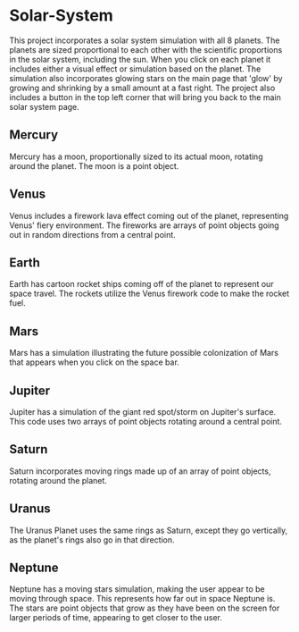 # Solar-System
This project incorporates a solar system simulation with all 8 planets. The planets are sized proportional to each other with the scientific proportions in the solar system, including the sun. When you click on each planet it includes either a visual effect or simulation based on the planet. The simulation also incorporates glowing stars on the main page that 'glow' by growing and shrinking by a small amount at a fast right. The project also includes a button in the top left corner that will bring you back to the main solar system page. 
## Mercury
Mercury has a moon, proportionally sized to its actual moon, rotating around the planet. The moon is a point object. 
## Venus
Venus includes a firework lava effect coming out of the planet, representing Venus' fiery environment. The fireworks are arrays of point objects going out in random directions from a central point.
## Earth 
Earth has cartoon rocket ships coming off of the planet to represent our space travel. The rockets utilize the Venus firework code to make the rocket fuel.
## Mars
Mars has a simulation illustrating the future possible colonization of Mars that appears when you click on the space bar. 
## Jupiter
Jupiter has a simulation of the giant red spot/storm on Jupiter's surface. This code uses two arrays of point objects rotating around a central point.
## Saturn
Saturn incorporates moving rings made up of an array of point objects, rotating around the planet. 
## Uranus 
The Uranus Planet uses the same rings as Saturn, except they go vertically, as the planet's rings also go in that direction. 
## Neptune
Neptune has a moving stars simulation, making the user appear to be moving through space. This represents how far out in space Neptune is. The stars are point objects that grow as they have been on the screen for larger periods of time, appearing to get closer to the user. 

